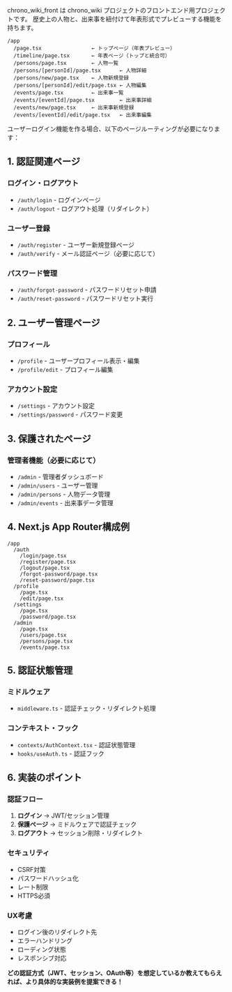 chrono_wiki_front は chrono_wiki プロジェクトのフロントエンド用プロジェクトです。
歴史上の人物と、出来事を紐付けて年表形式でプレビューする機能を持ちます。

```
/app
  /page.tsx                ← トップページ（年表プレビュー）
  /timeline/page.tsx       ← 年表ページ（トップと統合可）
  /persons/page.tsx        ← 人物一覧
  /persons/[personId]/page.tsx      ← 人物詳細
  /persons/new/page.tsx    ← 人物新規登録
  /persons/[personId]/edit/page.tsx ← 人物編集
  /events/page.tsx         ← 出来事一覧
  /events/[eventId]/page.tsx        ← 出来事詳細
  /events/new/page.tsx     ← 出来事新規登録
  /events/[eventId]/edit/page.tsx   ← 出来事編集
```


ユーザーログイン機能を作る場合、以下のページルーティングが必要になります：

## 1. 認証関連ページ

### ログイン・ログアウト
- `/auth/login` - ログインページ
- `/auth/logout` - ログアウト処理（リダイレクト）

### ユーザー登録
- `/auth/register` - ユーザー新規登録ページ
- `/auth/verify` - メール認証ページ（必要に応じて）

### パスワード管理
- `/auth/forgot-password` - パスワードリセット申請
- `/auth/reset-password` - パスワードリセット実行

## 2. ユーザー管理ページ

### プロフィール
- `/profile` - ユーザープロフィール表示・編集
- `/profile/edit` - プロフィール編集

### アカウント設定
- `/settings` - アカウント設定
- `/settings/password` - パスワード変更

## 3. 保護されたページ

### 管理者機能（必要に応じて）
- `/admin` - 管理者ダッシュボード
- `/admin/users` - ユーザー管理
- `/admin/persons` - 人物データ管理
- `/admin/events` - 出来事データ管理

## 4. Next.js App Router構成例

```plaintext
/app
  /auth
    /login/page.tsx
    /register/page.tsx
    /logout/page.tsx
    /forgot-password/page.tsx
    /reset-password/page.tsx
  /profile
    /page.tsx
    /edit/page.tsx
  /settings
    /page.tsx
    /password/page.tsx
  /admin
    /page.tsx
    /users/page.tsx
    /persons/page.tsx
    /events/page.tsx
```

## 5. 認証状態管理

### ミドルウェア
- `middleware.ts` - 認証チェック・リダイレクト処理

### コンテキスト・フック
- `contexts/AuthContext.tsx` - 認証状態管理
- `hooks/useAuth.ts` - 認証フック

## 6. 実装のポイント

### 認証フロー
1. **ログイン** → JWT/セッション管理
2. **保護ページ** → ミドルウェアで認証チェック
3. **ログアウト** → セッション削除・リダイレクト

### セキュリティ
- CSRF対策
- パスワードハッシュ化
- レート制限
- HTTPS必須

### UX考慮
- ログイン後のリダイレクト先
- エラーハンドリング
- ローディング状態
- レスポンシブ対応

**どの認証方式（JWT、セッション、OAuth等）を想定しているか教えてもらえれば、より具体的な実装例を提案できる！**